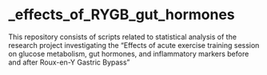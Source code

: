 
<!-- README.md is generated from README.Rmd. Please edit that file -->

# \_effects_of_RYGB_gut_hormones

<!-- badges: start -->
<!-- badges: end -->

This repository consists of scripts related to statistical analysis of
the research project investigating the “Effects of acute exercise
training session on glucose metabolism, gut hormones, and inflammatory
markers before and after Roux-en-Y Gastric Bypass”
